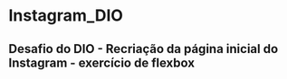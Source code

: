 # Instagram_DIO
## Desafio do DIO -  Recriação da página inicial do Instagram -  exercício de flexbox

